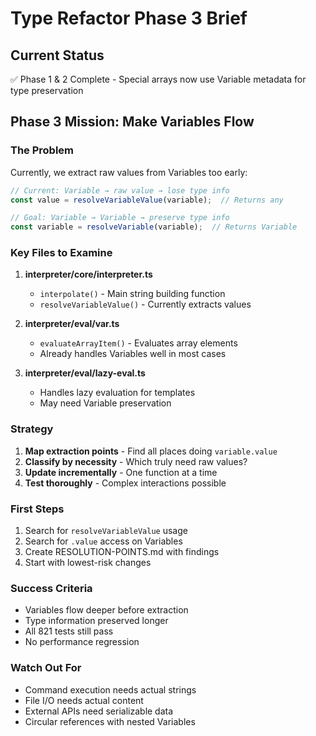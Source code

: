 # Type Refactor Phase 3 Brief

## Current Status
✅ Phase 1 & 2 Complete - Special arrays now use Variable metadata for type preservation

## Phase 3 Mission: Make Variables Flow

### The Problem
Currently, we extract raw values from Variables too early:
```typescript
// Current: Variable → raw value → lose type info
const value = resolveVariableValue(variable);  // Returns any

// Goal: Variable → Variable → preserve type info
const variable = resolveVariable(variable);  // Returns Variable
```

### Key Files to Examine
1. **interpreter/core/interpreter.ts**
   - `interpolate()` - Main string building function
   - `resolveVariableValue()` - Currently extracts values

2. **interpreter/eval/var.ts**
   - `evaluateArrayItem()` - Evaluates array elements
   - Already handles Variables well in most cases

3. **interpreter/eval/lazy-eval.ts**
   - Handles lazy evaluation for templates
   - May need Variable preservation

### Strategy
1. **Map extraction points** - Find all places doing `variable.value`
2. **Classify by necessity** - Which truly need raw values?
3. **Update incrementally** - One function at a time
4. **Test thoroughly** - Complex interactions possible

### First Steps
1. Search for `resolveVariableValue` usage
2. Search for `.value` access on Variables
3. Create RESOLUTION-POINTS.md with findings
4. Start with lowest-risk changes

### Success Criteria
- Variables flow deeper before extraction
- Type information preserved longer
- All 821 tests still pass
- No performance regression

### Watch Out For
- Command execution needs actual strings
- File I/O needs actual content
- External APIs need serializable data
- Circular references with nested Variables